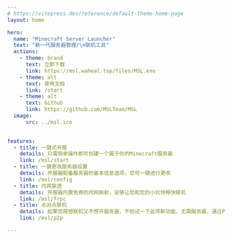 ```yaml
---
# https://vitepress.dev/reference/default-theme-home-page
layout: home

hero:
  name: "Minecraft Server Launcher"
  text: "新一代服务器管理/\n联机工具"
  actions:
    - theme: brand
      text: 立即下载
      link: https://msl.waheal.top/files/MSL.exe
    - theme: alt
      text: 使用文档
      link: /start
    - theme: alt
      text: Github
      link: https://github.com/MSLTeam/MSL
  image: 
      src: ../msl.ico
      

features:
  - title: 一键式开服
    details: 只需简单操作即可创建一个属于你的Minecraft服务器
    link: /msl/start
  - title: 一键更改服务器设置
    details: 开服器配备服务器的基本信息选项，您可一键进行更改
    link: /msl/config
  - title: 内网穿透
    details: 开服器内置免费的内网映射，足够让您和您的小伙伴畅快联机
    link: /msl/frpc
  - title: 点对点联机
    details: 如果您既想联机又不想开服务器，不妨试一下此项新功能，无需服务器，通过P2P的方式进行局域网联机
    link: /msl/p2p

---
```


<style>:root {
  --vp-home-hero-name-color: transparent;
  --vp-home-hero-name-background: -webkit-linear-gradient(120deg, #0d96d7, rgba(180,59,241,0.98));

  --vp-home-hero-image-background-image: linear-gradient(#4eb4f8 40%, rgba(197,123,238,0.98) 50%);
  --vp-home-hero-image-filter: blur(44px);
}

@media (min-width: 640px) {
  :root {
    --vp-home-hero-image-filter: blur(56px);
  }
}

@media (min-width: 960px) {
  :root {
    --vp-home-hero-image-filter: blur(56px);
  }
}
</style>
